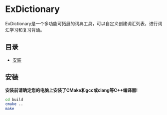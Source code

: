 # ExDictionary

ExDictionary是一个多功能可拓展的词典工具，可以自定义创建词汇列表，进行词汇学习和复习背诵。

## 目录

- [安装](#安装)

## 安装

**安装前请确定您的电脑上安装了CMake和gcc或clang等C++编译器!**

```zsh
cd build
cmake ..
make
```
